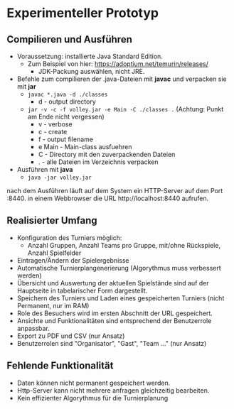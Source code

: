 # Experimenteller Prototyp
## Compilieren und Ausführen
- Voraussetzung: installierte Java Standard Edition.
  - Zum Beispiel von hier: https://adoptium.net/temurin/releases/
    - JDK-Packung auswählen, nicht JRE.
- Befehle zum compilieren der .java-Dateien mit **javac** und verpacken sie mit **jar**
  - `javac *.java -d ./classes`
    - d - output directory
  - `jar -v -c -f volley.jar -e Main -C ./classes .` (Achtung: Punkt am Ende nicht vergessen)
    - v - verbose
    - c - create
	- f - output filename
	- e Main - Main-class ausfuehren
	- C - Directory mit den zuverpackenden Dateien
	- . - alle Dateien im Verzeichnis verpacken
- Ausführen mit **java**
  - `java -jar volley.jar`
  
nach dem Ausführen läuft auf dem System ein HTTP-Server auf dem Port :8440.
in einem Webbrowser die URL http://localhost:8440 aufrufen.

## Realisierter Umfang
- Konfiguration des Turniers möglich:
  - Anzahl Gruppen, Anzahl Teams pro Gruppe, mit/ohne Rückspiele, Anzahl Spielfelder
- Eintragen/Ändern der Spielergebnisse
- Automatische Turnierplangenerierung (Algorythmus muss verbessert werden)
- Übersicht und Auswertung der aktuellen Spielstände sind auf der Hauptseite in tabelarischer Form dargestellt.
- Speichern des Turniers und Laden eines gespeicherten Turniers (nicht Permanent, nur im RAM)
- Role des Besuchers wird im ersten Abschnitt der URL gespeichert.
- Ansichte und Funktionalitäten sind entsprechend der Benutzerrole anpassbar.
- Export zu PDF und CSV (nur Ansatz)
- Benutzerrolen sind "Organisator", "Gast", "Team ..." (nur Ansatz)

## Fehlende Funktionalität
- Daten können nicht permanent gespeichert werden.
- Http-Server kann nicht mehrere anfragen gleichzeitig bearbeiten.
- Kein effizienter Algorythmus für die Turnierplanung

